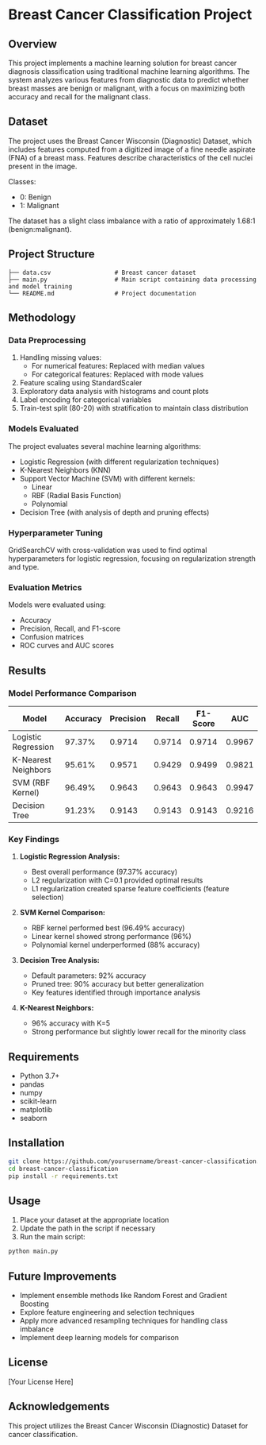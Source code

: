 # Breast Cancer Classification Project

## Overview
This project implements a machine learning solution for breast cancer diagnosis classification using traditional machine learning algorithms. The system analyzes various features from diagnostic data to predict whether breast masses are benign or malignant, with a focus on maximizing both accuracy and recall for the malignant class.

## Dataset
The project uses the Breast Cancer Wisconsin (Diagnostic) Dataset, which includes features computed from a digitized image of a fine needle aspirate (FNA) of a breast mass. Features describe characteristics of the cell nuclei present in the image.

Classes:
- 0: Benign
- 1: Malignant

The dataset has a slight class imbalance with a ratio of approximately 1.68:1 (benign:malignant).

## Project Structure
```
├── data.csv                  # Breast cancer dataset
├── main.py                   # Main script containing data processing and model training
└── README.md                 # Project documentation
```

## Methodology

### Data Preprocessing
1. Handling missing values:
   - For numerical features: Replaced with median values
   - For categorical features: Replaced with mode values
2. Feature scaling using StandardScaler
3. Exploratory data analysis with histograms and count plots
4. Label encoding for categorical variables
5. Train-test split (80-20) with stratification to maintain class distribution

### Models Evaluated
The project evaluates several machine learning algorithms:
- Logistic Regression (with different regularization techniques)
- K-Nearest Neighbors (KNN)
- Support Vector Machine (SVM) with different kernels:
  - Linear
  - RBF (Radial Basis Function)
  - Polynomial
- Decision Tree (with analysis of depth and pruning effects)

### Hyperparameter Tuning
GridSearchCV with cross-validation was used to find optimal hyperparameters for logistic regression, focusing on regularization strength and type.

### Evaluation Metrics
Models were evaluated using:
- Accuracy
- Precision, Recall, and F1-score
- Confusion matrices
- ROC curves and AUC scores

## Results

### Model Performance Comparison

| Model | Accuracy | Precision | Recall | F1-Score | AUC |
|-------|----------|-----------|--------|----------|-----|
| Logistic Regression | 97.37% | 0.9714 | 0.9714 | 0.9714 | 0.9967 |
| K-Nearest Neighbors | 95.61% | 0.9571 | 0.9429 | 0.9499 | 0.9821 |
| SVM (RBF Kernel) | 96.49% | 0.9643 | 0.9643 | 0.9643 | 0.9947 |
| Decision Tree | 91.23% | 0.9143 | 0.9143 | 0.9143 | 0.9216 |

### Key Findings

1. **Logistic Regression Analysis:**
   - Best overall performance (97.37% accuracy)
   - L2 regularization with C=0.1 provided optimal results
   - L1 regularization created sparse feature coefficients (feature selection)

2. **SVM Kernel Comparison:**
   - RBF kernel performed best (96.49% accuracy)
   - Linear kernel showed strong performance (96%)
   - Polynomial kernel underperformed (88% accuracy)

3. **Decision Tree Analysis:**
   - Default parameters: 92% accuracy
   - Pruned tree: 90% accuracy but better generalization
   - Key features identified through importance analysis

4. **K-Nearest Neighbors:**
   - 96% accuracy with K=5
   - Strong performance but slightly lower recall for the minority class

## Requirements
- Python 3.7+
- pandas
- numpy
- scikit-learn
- matplotlib
- seaborn

## Installation
```bash
git clone https://github.com/yourusername/breast-cancer-classification.git
cd breast-cancer-classification
pip install -r requirements.txt
```

## Usage
1. Place your dataset at the appropriate location
2. Update the path in the script if necessary
3. Run the main script:
```bash
python main.py
```

## Future Improvements
- Implement ensemble methods like Random Forest and Gradient Boosting
- Explore feature engineering and selection techniques
- Apply more advanced resampling techniques for handling class imbalance
- Implement deep learning models for comparison

## License
[Your License Here]

## Acknowledgements
This project utilizes the Breast Cancer Wisconsin (Diagnostic) Dataset for cancer classification.
